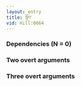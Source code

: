 ```yaml
---
layout: entry
title: སྙོབ་
vid: Hill:0664
---
```

### Dependencies (N = 0)


### Two overt arguments


### Three overt arguments
